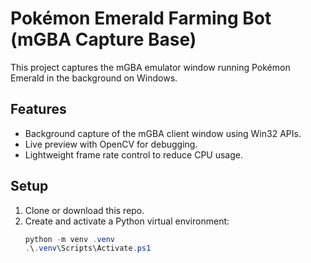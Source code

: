 # Pokémon Emerald Farming Bot (mGBA Capture Base)

This project captures the mGBA emulator window running Pokémon Emerald in the background on Windows.

## Features

- Background capture of the mGBA client window using Win32 APIs.
- Live preview with OpenCV for debugging.
- Lightweight frame rate control to reduce CPU usage.

## Setup

1. Clone or download this repo.
2. Create and activate a Python virtual environment:
   ```powershell
   python -m venv .venv
   .\.venv\Scripts\Activate.ps1
   ```
